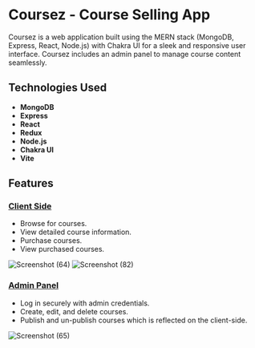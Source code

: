 # Coursez - Course Selling App

Coursez is a web application built using the MERN stack (MongoDB, Express, React, Node.js) with Chakra UI for a sleek and responsive user interface. Coursez includes an admin panel to manage course content seamlessly.

## Technologies Used

- **MongoDB**
- **Express**
- **React**
- **Redux**
- **Node.js**
- **Chakra UI**
- **Vite**

## Features

### [Client Side](https://coursez-by-krish.netlify.app)
- Browse for courses.
- View detailed course information.
- Purchase courses.
- View purchased courses.
  
![Screenshot (64)](https://github.com/krisgoswami/course-selling-app/assets/91143716/7f6636f8-1ab1-4bf6-82ee-37ceb971f9b7)
![Screenshot (82)](https://github.com/krisgoswami/course-selling-app/assets/91143716/ad4ea913-67ec-438d-b774-65bd3b4e4214)

### [Admin Panel](https://coursez-app-admin-panel.netlify.app)
- Log in securely with admin credentials.
- Create, edit, and delete courses.
- Publish and un-publish courses which is reflected on the client-side.

![Screenshot (65)](https://github.com/krisgoswami/course-selling-app/assets/91143716/dbfa0035-8fea-46cb-984f-2ac0e876024d)
